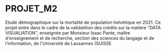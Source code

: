 # PROJET_M2
Etude démographique sur la mortalité de population helvétique en 2021.
Ce projet entre dans le cadre de la validatition des crédits sur la matière "DATA VISUALIATION", enseignée par Monsieur Isaac Pante, maître d'enseignement et de recherche, section des sciences du langage et de l'information, de l'Université de Lausannes (SUISSE
